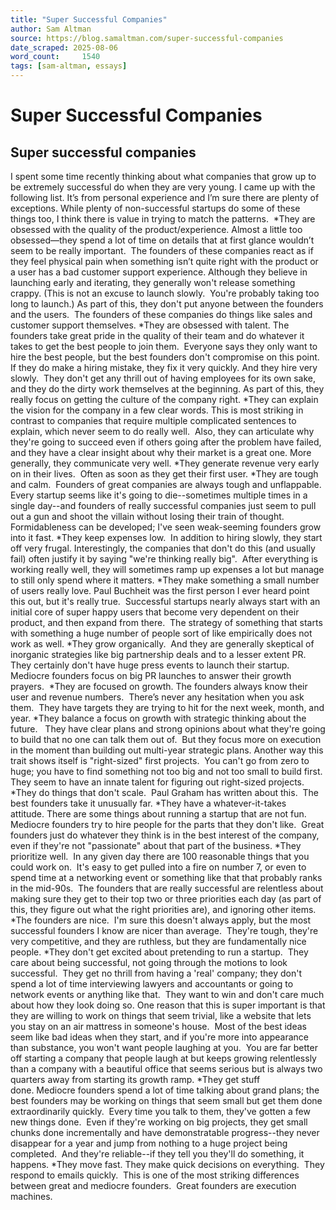 ```yaml
---
title: "Super Successful Companies"
author: Sam Altman
source: https://blog.samaltman.com/super-successful-companies
date_scraped: 2025-08-06
word_count:     1540
tags: [sam-altman, essays]
---
```


# Super Successful Companies

## Super successful companies
I spent some time recently thinking about what companies that grow up to be extremely successful do when they are very young. I came up with the following list. It’s from personal experience and I’m sure there are plenty of exceptions. While plenty of non-successful startups do some of these things too, I think there is value in trying to match the patterns. 
*They are obsessed with the quality of the product/experience. Almost a little too obsessed—they spend a lot of time on details that at first glance wouldn’t seem to be really important.  The founders of these companies react as if they feel physical pain when something isn’t quite right with the product or a user has a bad customer support experience. Although they believe in launching early and iterating, they generally won't release something crappy. (This is not an excuse to launch slowly.  You're probably taking too long to launch.)
As part of this, they don't put anyone between the founders and the users.  The founders of these companies do things like sales and customer support themselves. *They are obsessed with talent. The founders take great pride in the quality of their team and do whatever it takes to get the best people to join them.  Everyone says they only want to hire the best people, but the best founders don't compromise on this point.  If they do make a hiring mistake, they fix it very quickly.
And they hire very slowly.  They don't get any thrill out of having employees for its own sake, and they do the dirty work themselves at the beginning.
As part of this, they really focus on getting the culture of the company right.
*They can explain the vision for the company in a few clear words. This is most striking in contrast to companies that require multiple complicated sentences to explain, which never seem to do really well.  Also, they can articulate why they're going to succeed even if others going after the problem have failed, and they have a clear insight about why their market is a great one.
More generally, they communicate very well.
*They generate revenue very early on in their lives.  Often as soon as they get their first user.
*They are tough and calm.  Founders of great companies are always tough and unflappable.  Every startup seems like it's going to die--sometimes multiple times in a single day--and founders of really successful companies just seem to pull out a gun and shoot the villain without losing their train of thought.
Formidableness can be developed; I've seen weak-seeming founders grow into it fast.
*They keep expenses low.  In addition to hiring slowly, they start off very frugal. Interestingly, the companies that don't do this (and usually fail) often justify it by saying "we're thinking really big".  After everything is working really well, they will sometimes ramp up expenses a lot but manage to still only spend where it matters.
*They make something a small number of users really love. Paul Buchheit was the first person I ever heard point this out, but it's really true.  Successful startups nearly always start with an initial core of super happy users that become very dependent on their product, and then expand from there.  The strategy of something that starts with something a huge number of people sort of like empirically does not work as well.
*They grow organically.  And they are generally skeptical of inorganic strategies like big partnership deals and to a lesser extent PR.  They certainly don't have huge press events to launch their startup.  Mediocre founders focus on big PR launches to answer their growth prayers. 
*They are focused on growth. The founders always know their user and revenue numbers.  There’s never any hesitation when you ask them.  They have targets they are trying to hit for the next week, month, and year. *They balance a focus on growth with strategic thinking about the future.   They have clear plans and strong opinions about what they're going to build that no one can talk them out of.  But they focus more on execution in the moment than building out multi-year strategic plans.
Another way this trait shows itself is "right-sized" first projects.  You can't go from zero to huge; you have to find something not too big and not too small to build first.  They seem to have an innate talent for figuring out right-sized projects.
*They do things that don't scale.  Paul Graham has written about this.  The best founders take it unusually far.
*They have a whatever-it-takes attitude. There are some things about running a startup that are not fun.  Mediocre founders try to hire people for the parts that they don't like.  Great founders just do whatever they think is in the best interest of the company, even if they're not "passionate" about that part of the business.
*They prioritize well.  In any given day there are 100 reasonable things that you could work on.  It's easy to get pulled into a fire on number 7, or even to spend time at a networking event or something like that that probably ranks in the mid-90s.  The founders that are really successful are relentless about making sure they get to their top two or three priorities each day (as part of this, they figure out what the right priorities are), and ignoring other items.
*The founders are nice.  I'm sure this doesn't always apply, but the most successful founders I know are nicer than average.  They're tough, they're very competitive, and they are ruthless, but they are fundamentally nice people.
*They don't get excited about pretending to run a startup.  They care about being successful, not going through the motions to look successful.  They get no thrill from having a 'real' company; they don't spend a lot of time interviewing lawyers and accountants or going to network events or anything like that.  They want to win and don't care much about how they look doing so.
One reason that this is super important is that they are willing to work on things that seem trivial, like a website that lets you stay on an air mattress in someone's house.  Most of the best ideas seem like bad ideas when they start, and if you're more into appearance than substance, you won't want people laughing at you.  You are far better off starting a company that people laugh at but keeps growing relentlessly than a company with a beautiful office that seems serious but is always two quarters away from starting its growth ramp.
*They get stuff done. Mediocre founders spend a lot of time talking about grand plans; the best founders may be working on things that seem small but get them done extraordinarily quickly.  Every time you talk to them, they've gotten a few new things done.  Even if they're working on big projects, they get small chunks done incrementally and have demonstratable progress--they never disappear for a year and jump from nothing to a huge project being completed.  And they're reliable--if they tell you they'll do something, it happens.
*They move fast. They make quick decisions on everything.  They respond to emails quickly.  This is one of the most striking differences between great and mediocre founders.  Great founders are execution machines.
